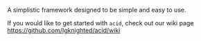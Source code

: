 A simplistic framework designed to be simple and easy to use.  
  
If you would like to get started with `acid`, check out our wiki page https://github.com/Igknighted/acid/wiki  
